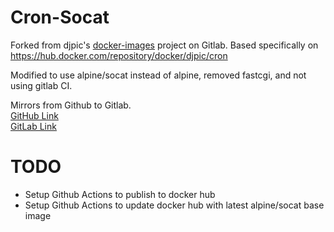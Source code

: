 # Cron-Socat

Forked from djpic's [docker-images](https://gitlab.com/djpic/docker-images) project on Gitlab. 
Based specifically on https://hub.docker.com/repository/docker/djpic/cron

Modified to use alpine/socat instead of alpine, removed fastcgi, and not using gitlab CI.

Mirrors from Github to Gitlab.\
[GitHub Link](https://github.com/11matt556/cron-socat)
\
[GitLab Link](https://gitlab.com/11matt556/docker-cron)

# TODO 

* Setup Github Actions to publish to docker hub
* Setup Github Actions to update docker hub with latest alpine/socat base image
